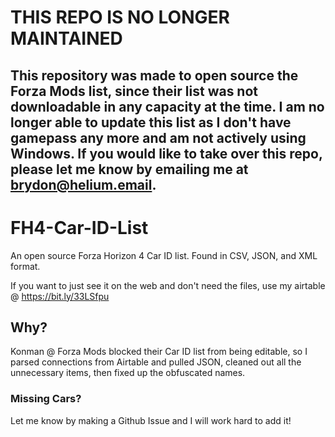 # THIS REPO IS NO LONGER MAINTAINED
This repository was made to open source the Forza Mods list, since their list was not downloadable in any capacity at the time. I am no longer able to update this list as I don't have gamepass any more and am not actively using Windows. If you would like to take over this repo, please let me know by emailing me at brydon@helium.email.
---
# FH4-Car-ID-List
An open source Forza Horizon 4 Car ID list. Found in CSV, JSON, and XML format.

If you want to just see it on the web and don't need the files, use my airtable @  https://bit.ly/33LSfpu
## Why?
Konman @ Forza Mods blocked their Car ID list from being editable, so I parsed connections from Airtable and pulled JSON, cleaned out all the unnecessary items, then fixed up the obfuscated names.
### Missing Cars?
Let me know by making a Github Issue and I will work hard to add it!
